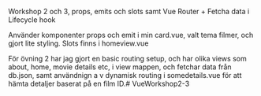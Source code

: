 Workshop 2 och 3, props, emits och slots samt Vue Router + Fetcha data i Lifecycle hook

Använder komponenter props och emit i min card.vue, valt tema filmer, och gjort lite styling. Slots finns i homeview.vue 

För övning 2 har jag gjort en basic routing setup, och har olika views som about, home, movie details etc, i view mappen, och fetchar data från db.json, samt användnign a v dynamisk routing i somedetails.vue för att hämta detaljer baserat på en film ID.#   V u e W o r k s h o p 2 - 3  
 